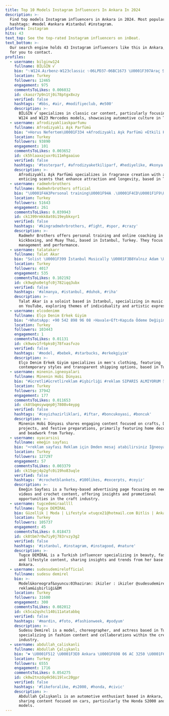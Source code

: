 ```yaml
---
title: Top 10 Models Instagram Influencers In Ankara In 2024
description: >-
  Find top models Instagram influencers in Ankara in 2024. Most popular
  hashtags: #model #ankara #istanbul #instagram.
platform: Instagram
hits: 43
text_top: See the top-rated Instagram influencers on inBeat.
text_bottom: >-
  Our search engine holds 43 Instagram influencers like this in Ankara, Turkey
  for you to contact.
profiles:
  - username: bilginw124
    fullname: BİLGİN ꪜ
    bio: "✨W124.Aırbenz-W123classic ✨06LPD37-06BC1673 \U0001F397️Araç Sahipleri : @sefaabilgin & @selamibilgn"
    location: Turkey
    followers: 12465
    engagement: 975
    commentsToLikes: 0.006032
    id: ckaozr7p9n1tj0i78ptgx8xzy
    verified: false
    hashtags: '#bbs, #air, #modifiyeclub, #e500'
    description: >-
      BİLGİN ꪜ specializes in classic car content, particularly focusing on the
      W124 and W123 Mercedes models, showcasing automotive culture in Turkey.
  - username: afrodizyakliaskparfumu
    fullname: Afrodizyaklı Aşk Parfümü
    bio: "⚜️Horus Nefertem\U0001F334 ⚜️Afrodizyaklı Aşk Parfümü ⚜️Etkili Kalıcılık, Teninize Sinecek . ⚜️Kokunla Partnerini Etkile .. \U0001F4F2Sipariş WP 0538 433 3062 veya DM \U0001F448"
    location: Turkey
    followers: 93890
    engagement: 101
    commentsToLikes: 0.003652
    id: ck5hlaaxajuxr0i11mhgaaiuo
    verified: false
    hashtags: '#testerparf, #afrodizyaketkiliparf, #hediyelike, #konya'
    description: >-
      Afrodizyaklı Aşk Parfümü specializes in fragrance creation with a focus on
      enticing scents that enhance attraction and longevity, based in Turkey.
  - username: radmehrbrothers
    fullname: Radmehrbrothers official
    bio: "\U0001F4A3Personal training\U0001F94A .\U0001F4CD\U0001F1F9\U0001F1F7 İstanbul \U0001F530 trainer \U0001F530 online coaching \U0001F530 lose weight gain weight \U0001F530 fitness,kickboxing,muay thai \U0001F948wako europa cup champion"
    location: Turkey
    followers: 51643
    engagement: 261
    commentsToLikes: 0.039943
    id: ck1399rmkk8at0i19eybkxyr1
    verified: false
    hashtags: '#kingradmehrbrothers, #fight, #spor, #crazy'
    description: >-
      Radmehr Brothers offers personal training and online coaching in fitness,
      kickboxing, and Muay Thai, based in Istanbul, Turkey. They focus on weight
      management and performance.
  - username: talatakarr
    fullname: Talat Akar
    bio: "Solist \U0001F399 İstanbul Musically \U0001F3B8Yalnız Adam \U0001F3DD Youtube Kanalım Tıkla Abone Ol \U0001F447\U0001F447\U0001F447\U0001F447\U0001F447\U0001F447\U0001F447\U0001F447"
    location: Turkey
    followers: 4017
    engagement: 535
    commentsToLikes: 0.102192
    id: ck9wgho0etgfc0j782iqq3ubx
    verified: false
    hashtags: '#almanya, #istanbul, #duhok, #riha'
    description: >-
      Talat Akar is a soloist based in Istanbul, specializing in music content
      on YouTube, exploring themes of individuality and artistic expression.
  - username: elcodenimm
    fullname: Elço Denim Erkek Giyim
    bio: "⚡️WhatsApp: +90 542 898 96 08 ⚡️Havale⚡️Eft⚡️Kapıda Ödeme Değişim var. İade Yoktur❌. \U0001F4E6Şeffaf Kargo ⚡️Sipariş İçin\U0001F447 WhatsApp Linkine Tıklayın"
    location: Turkey
    followers: 103443
    engagement: 1
    commentsToLikes: 0.01131
    id: ck9wov1fr6pks0j78fxasfvzo
    verified: false
    hashtags: '#model, #bebek, #starbucks, #erkekgiyim'
    description: >-
      Elço Denim Erkek Giyim specializes in men's clothing, featuring
      contemporary styles and transparent shipping options, based in Turkey.
  - username: minenin.igneoyalari
    fullname: Minenin Hobi Dünyası
    bio: "#ücretli#ücretlireklam #işbirliği #reklam SIPARIS ALMIYORUM ✋✋✋ Youtube hesabim abone olmayi unutmayinnn \U0001F60A\U0001F60A"
    location: Turkey
    followers: 37942
    engagement: 177
    commentsToLikes: 0.011653
    id: ck8tbqmsywqep0j7808v4eypg
    verified: false
    hashtags: '#ceyizhazirliklari, #iftar, #boncukoyasi, #boncuk'
    description: >-
      Minenin Hobi Dünyası shares engaging content focused on crafts, DIY
      projects, and festive preparations, primarily featuring home decorations
      and beadwork from Turkey.
  - username: oyacarsisi
    fullname: emeğin sayfası
    bio: "➡️reklam sayfası Reklam için Dmden mesaj atabilirsiniz İğneoyasi videoları için linke tıklayınız \U0001F447"
    location: Turkey
    followers: 127297
    engagement: 57
    commentsToLikes: 0.003379
    id: ck15qej4p2gfc0i19ho83uqle
    verified: false
    hashtags: '#crochetblankets, #100likes, #excerpts, #ceyiz'
    description: >-
      Emeğin Sayfası is a Turkey-based advertising page focusing on needlework
      videos and crochet content, offering insights and promotional
      opportunities in the craft industry.
  - username: tugcedemiraallll
    fullname: Tugce DEMİRAL
    bio: Güzellik | Moda | Lifestyle ✉️tuqce21@hotmail.com Bitlis | Ankara
    location: Turkey
    followers: 105737
    engagement: 45
    commentsToLikes: 0.018473
    id: ck8tbm7r0w7iy0j783rvzy3g2
    verified: false
    hashtags: '#istanbul, #instagram, #instagood, #nature'
    description: >-
      Tugce DEMİRAL is a Turkish influencer specializing in beauty, fashion,
      and lifestyle content, sharing insights and trends from her base in
      Ankara.
  - username: sudesudemirelofficial
    fullname: sudesu demirel
    bio: >-
      Model&koreograf&oyuncu:03haziran: ikizler : ikizler @sudesudemirel
      reklam&işbirliği&DM
    location: Turkey
    followers: 31600
    engagement: 300
    commentsToLikes: 0.082012
    id: ck5ca2qshcl140i11atatabbq
    verified: false
    hashtags: '#mardin, #foto, #fashionweek, #podyum'
    description: >-
      Sudesu Demirel is a model, choreographer, and actress based in Turkey,
      specializing in fashion content and collaborations within the creative
      industry.
  - username: abdullah_caliskanli
    fullname: Abdullah Çalışkanlı
    bio: "❤️ \U0001F512 \U0001F3E0 Ankara \U0001F698 06 AC 3250 \U0001F697 01 AC 987"
    location: Turkey
    followers: 6555
    engagement: 1716
    commentsToLikes: 0.054275
    id: ck0w2tnzdq4k50i19lvc20gpr
    verified: false
    hashtags: '#likeforalike, #s2000, #honda, #civic'
    description: >-
      Abdullah Çalışkanlı is an automotive enthusiast based in Ankara, Turkey,
      sharing content focused on cars, particularly the Honda S2000 and Civic
      models.
---
```


